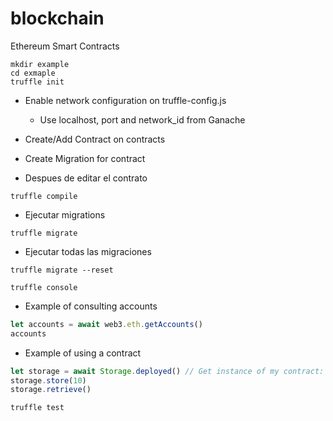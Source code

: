 # blockchain
Ethereum Smart Contracts


```shell
mkdir example
cd exmaple
truffle init
```

- Enable network configuration on truffle-config.js
  - Use localhost, port and network_id from Ganache

- Create/Add Contract on contracts
- Create Migration for contract

- Despues de editar el contrato
```shell
truffle compile
```

- Ejecutar migrations
```shell
truffle migrate
```

- Ejecutar todas las migraciones
```shell
truffle migrate --reset
```

```shell
truffle console
```
- Example of consulting accounts
```js
let accounts = await web3.eth.getAccounts()
accounts
```

- Example of using a contract
```js
let storage = await Storage.deployed() // Get instance of my contract: Storage
storage.store(10)
storage.retrieve()
```

```shell
truffle test
```
